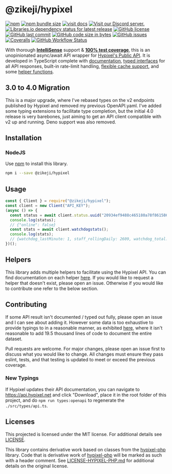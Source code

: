 # @zikeji/hypixel

[![npm](https://img.shields.io/npm/v/@zikeji/hypixel)][npm]
[![npm bundle size](https://img.shields.io/bundlephobia/min/@zikeji/hypixel)][npm]
[![visit docs](https://img.shields.io/badge/docs-VuePress-green)][docs]
[![Visit our Discord server.](https://img.shields.io/badge/support-Discord-green)](https://discord.gg/QkcGHwG)
[![Libraries.io dependency status for latest release](https://img.shields.io/librariesio/release/npm/@zikeji/hypixel)][npm]
[![GitHub license](https://img.shields.io/github/license/zikeji/node-hypixel)](https://github.com/zikeji/node-hypixel/blob/master/LICENSE)
[![GitHub last commit](https://img.shields.io/github/last-commit/zikeji/node-hypixel)][github]
[![GitHub code size in bytes](https://img.shields.io/github/languages/code-size/zikeji/node-hypixel)][github]
[![GitHub issues](https://img.shields.io/github/issues/zikeji/node-hypixel)](https://github.com/zikeji/node-hypixel/issues)
[![Coveralls](https://img.shields.io/coveralls/github/zikeji/node-hypixel)](https://coveralls.io/github/zikeji/node-hypixel)
[![GitHub Workflow Status](https://img.shields.io/github/actions/workflow/status/zikeji/node-hypixel/release.yml?branch=main)][github]

[npm]: https://www.npmjs.com/package/@zikeji/hypixel
[github]: https://github.com/zikeji/node-hypixel
[docs]: https://node-hypixel.zikeji.com
[hypixel]: https://api.hypixel.net/

With thorough **[IntelliSense](https://code.visualstudio.com/docs/editor/intellisense)** support & **[100% test coverage](https://coveralls.io/github/zikeji/node-hypixel)**, this is an unopinionated async/await API wrapper for [Hypixel's Public API][hypixel]. It is developed in TypeScript complete with [documentation][docs], [typed interfaces](https://node-hypixel.zikeji.com/ts-api/) for all API responses, built-in rate-limit handling, [flexible cache support](https://node-hypixel.zikeji.com/guide/advanced/cache/), and some [helper functions](https://node-hypixel.zikeji.com/guide/helpers/player-ranks/).

## 3.0 to 4.0 Migration

This is a major upgrade, where I've rebased types on the v2 endpoints published by Hypixel and removed my previous OpenAPI.yaml. I've added some typing extensions to facilitate type completion, but the initial 4.0 release is very barebones, just aiming to get an API client compatible with v2 up and running. Deno support was also removed.

## Installation

### NodeJS

Use [npm](https://www.npmjs.com) to install this library.

```bash
npm i --save @zikeji/hypixel
```

## Usage

```javascript
const { Client } = require("@zikeji/hypixel");
const client = new Client("API_KEY");
(async () => {
  const status = await client.status.uuid("20934ef9488c465180a78f861586b4cf"); // Minikloon
  console.log(status);
  // {"online": false}
  const stats = await client.watchdogstats();
  console.log(stats);
  // {watchdog_lastMinute: 1, staff_rollingDaily: 2609, watchdog_total: 5591714, watchdog_rollingDaily: 4213, …}
})();
```

## Helpers

This library adds multiple helpers to facilitate using the Hypixel API. You can find documentation on each helper [here](https://node-hypixel.zikeji.com/guide/helpers/player-ranks/). If you would like to request a helper that doesn't exist, please open an issue. Otherwise if you would like to contribute one refer to the below section.

## Contributing

If some API result isn't documented / typed out fully, please open an issue and I can see about adding it. However some data is too exhaustive to provide typings to in a reasonable manner, as exhibited [here](https://github.com/zikeji/node-hypixel/issues/119), where it isn't reasonable to add 19.5 thousand lines of code to document the entire dataset.

Pull requests are welcome. For major changes, please open an issue first to discuss what you would like to change. All changes must ensure they pass eslint, tests, and that testing is updated to meet or exceed the previous coverage.

### New Typings

If Hypixel updates their API documentation, you can navigate to https://api.hypixel.net and click "Download", place it in the root folder of this project, and do `npm run types:openapi` to regenerate the `./src/types/api.ts`.

## Licenses

This projected is licensed under the MIT license. For additional details see [LICENSE](LICENSE).

This library contains derivative work based on classes from the [hypixel-php](https://github.com/Plancke/hypixel-php) library. Code that is derivative work of [hypixel-php](https://github.com/Plancke/hypixel-php) will be marked as such with a header comment. See [LICENSE-HYPIXEL-PHP.md](LICENSE-HYPIXEL-PHP.md) for additional details on the original license.
